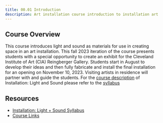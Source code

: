```yaml
---
title: 00.01 Introduction
description: Art installation course introduction to installation art
---
```


## Course Overview

This course introduces light and sound as materials for use in creating space in an art installation. This fall 2023 iteration of the course presents students with a special opportunity to create an exhibit for the Cleveland Institute of Art (CIA) Reingberger Gallery. Students start in August to develop their ideas and then fully fabricate and install the final installation for an opening on November 10, 2023. Visiting artists in residence will partner with and guide the students. For the [course description](../00-getting-started/00-02-installation-light-and-sound-syllabus.md#course-description) of Installation: Light and Sound please refer to the [syllabus](../00-getting-started/00-02-installation-light-and-sound-syllabus.md)

## Resources

- [Installation: Light + Sound Syllabus](../00-getting-started/00-02-installation-light-and-sound-syllabus.md)
- [Course Links](../00-getting-started/00-03-course-links.md)
